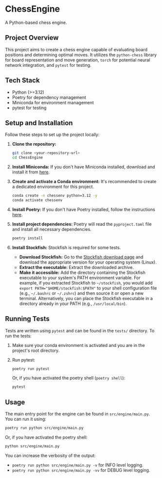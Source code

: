 # ChessEngine

A Python-based chess engine.

## Project Overview

This project aims to create a chess engine capable of evaluating board positions and determining optimal moves. It utilizes the `python-chess` library for board representation and move generation, `torch` for potential neural network integration, and `pytest` for testing.

## Tech Stack

*   Python (>=3.12)
*   Poetry for dependency management
*   Miniconda for environment management
*   pytest for testing

## Setup and Installation

Follow these steps to set up the project locally:

1.  **Clone the repository:**
    ```bash
    git clone <your-repository-url>
    cd ChessEngine
    ```

2.  **Install Miniconda:**
    If you don't have Miniconda installed, download and install it from [here](https://docs.conda.io/en/latest/miniconda.html).

3.  **Create and activate a Conda environment:**
    It's recommended to create a dedicated environment for this project.
    ```bash
    conda create -n chessenv python=3.12 -y
    conda activate chessenv
    ```

4.  **Install Poetry:**
    If you don't have Poetry installed, follow the instructions [here](https://python-poetry.org/docs/#installation).

5.  **Install project dependencies:**
    Poetry will read the `pyproject.toml` file and install all necessary dependencies.
    ```bash
    poetry install
    ```
6.  **Install Stockfish:**
    Stockfish is required for some tests.
    *   **Download Stockfish:** Go to the [Stockfish download page](https://stockfishchess.org/download/) and download the appropriate version for your operating system (Linux).
    *   **Extract the executable:** Extract the downloaded archive.
    *   **Make it accessible:** Add the directory containing the Stockfish executable to your system's PATH environment variable. For example, if you extracted Stockfish to `~/stockfish`, you would add `export PATH="$HOME/stockfish:$PATH"` to your shell configuration file (e.g., `~/.bashrc` or `~/.zshrc`) and then source it or open a new terminal. Alternatively, you can place the Stockfish executable in a directory already in your PATH (e.g., `/usr/local/bin`).

## Running Tests

Tests are written using `pytest` and can be found in the `tests/` directory. To run the tests:

1.  Make sure your conda environment is activated and you are in the project's root directory.
2.  Run pytest:
    ```bash
    poetry run pytest
    ```

    Or, if you have activated the poetry shell (`poetry shell`):
    ```bash
    pytest
    ```

## Usage

The main entry point for the engine can be found in `src/engine/main.py`. You can run it using:

```bash
poetry run python src/engine/main.py
```
Or, if you have activated the poetry shell:
```bash
python src/engine/main.py
```

You can increase the verbosity of the output:
-   `poetry run python src/engine/main.py -v` for INFO level logging.
-   `poetry run python src/engine/main.py -vv` for DEBUG level logging.
